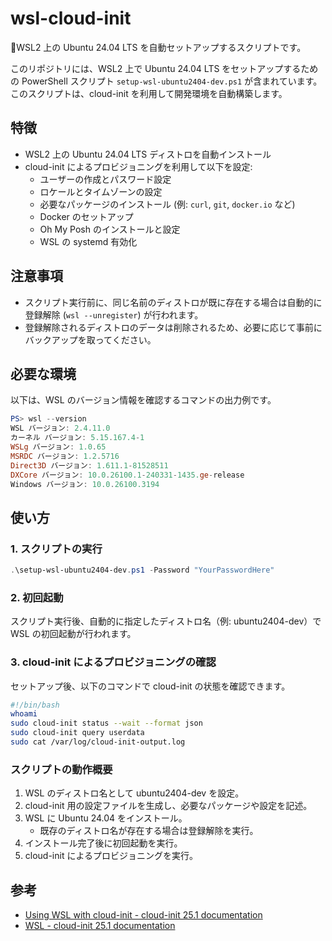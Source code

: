 # wsl-cloud-init
 📝WSL2 上の Ubuntu 24.04 LTS を自動セットアップするスクリプトです。

このリポジトリには、WSL2 上で Ubuntu 24.04 LTS をセットアップするための PowerShell スクリプト `setup-wsl-ubuntu2404-dev.ps1` が含まれています。
このスクリプトは、cloud-init を利用して開発環境を自動構築します。

## 特徴
- WSL2 上の Ubuntu 24.04 LTS ディストロを自動インストール
- cloud-init によるプロビジョニングを利用して以下を設定:
  - ユーザーの作成とパスワード設定
  - ロケールとタイムゾーンの設定
  - 必要なパッケージのインストール (例: `curl`, `git`, `docker.io` など)
  - Docker のセットアップ
  - Oh My Posh のインストールと設定
  - WSL の systemd 有効化

## 注意事項
- スクリプト実行前に、同じ名前のディストロが既に存在する場合は自動的に登録解除 (`wsl --unregister`) が行われます。
- 登録解除されるディストロのデータは削除されるため、必要に応じて事前にバックアップを取ってください。

## 必要な環境
以下は、WSL のバージョン情報を確認するコマンドの出力例です。

```ps1
PS> wsl --version
WSL バージョン: 2.4.11.0
カーネル バージョン: 5.15.167.4-1
WSLg バージョン: 1.0.65
MSRDC バージョン: 1.2.5716
Direct3D バージョン: 1.611.1-81528511
DXCore バージョン: 10.0.26100.1-240331-1435.ge-release
Windows バージョン: 10.0.26100.3194
```

## 使い方

### 1. スクリプトの実行
```ps1
.\setup-wsl-ubuntu2404-dev.ps1 -Password "YourPasswordHere"
```

### 2. 初回起動
スクリプト実行後、自動的に指定したディストロ名（例: ubuntu2404-dev）で WSL の初回起動が行われます。

### 3. cloud-init によるプロビジョニングの確認
セットアップ後、以下のコマンドで cloud-init の状態を確認できます。
```bash
#!/bin/bash
whoami
sudo cloud-init status --wait --format json
sudo cloud-init query userdata
sudo cat /var/log/cloud-init-output.log
```

### スクリプトの動作概要
1. WSL のディストロ名として ubuntu2404-dev を設定。
2. cloud-init 用の設定ファイルを生成し、必要なパッケージや設定を記述。
3. WSL に Ubuntu 24.04 をインストール。
   - 既存のディストロ名が存在する場合は登録解除を実行。
4. インストール完了後に初回起動を実行。
5. cloud-init によるプロビジョニングを実行。

## 参考
* [Using WSL with cloud\-init \- cloud\-init 25\.1 documentation](https://docs.cloud-init.io/en/latest/howto/launch_wsl.html#launch-wsl)
* [WSL \- cloud\-init 25\.1 documentation](https://docs.cloud-init.io/en/latest/reference/datasources/wsl.html#wsl-user-data-configuration)
